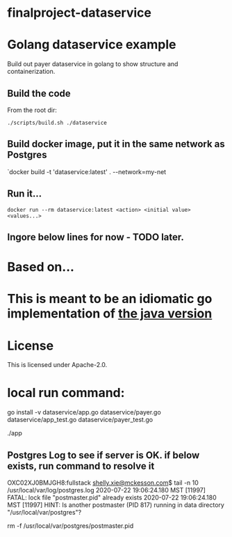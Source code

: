 # finalproject-dataservice
 
# Golang dataservice example
Build out payer dataservice in golang to show structure and containerization.

## Build the code
From the root dir:

`./scripts/build.sh ./dataservice`

## Build docker image, put it in the same network as Postgres
`docker build -t 'dataservice:latest' . --network=my-net

## Run it...
`docker run --rm dataservice:latest <action> <initial value> <values...>`


## Ingore below lines for now - TODO later.

# Based on...
# This is meant to be an idiomatic go implementation of [the java version](https://github.com/sxie2008/finalproject-ems-dataservice/tree/feature-Shelly-dataservice)

# License
This is licensed under Apache-2.0.


# local run command: 
go install -v dataservice/app.go dataservice/payer.go  dataservice/app_test.go dataservice/payer_test.go

./app




## Postgres Log to see if server is OK. if below exists, run command to resolve it
OXC02XJ0BMJGH8:fullstack shelly.xie@mckesson.com$ tail -n 10 /usr/local/var/log/postgres.log
2020-07-22 19:06:24.180 MST [11997] FATAL:  lock file "postmaster.pid" already exists
2020-07-22 19:06:24.180 MST [11997] HINT:  Is another postmaster (PID 817) running in data directory "/usr/local/var/postgres"?

rm -f /usr/local/var/postgres/postmaster.pid